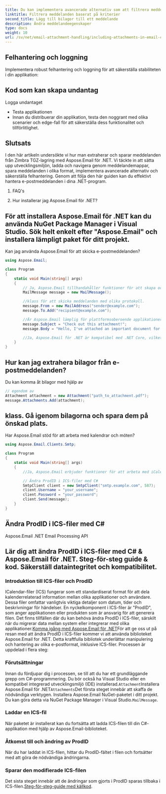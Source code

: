 ```yaml
---
title: Du kan implementera avancerade alternativ som att filtrera meddelanden, lägga till bilagor och ändra meddelandeegenskaper:
linktitle: Filtrera meddelanden baserat på kriterier
second_title: Lägg till bilagor till ett meddelande
description: Ändra meddelandeegenskaper
type: docs
weight: 10
url: /sv/net/email-attachment-handling/including-attachments-in-email-csharp-example/
---
```


## Felhantering och loggning

Implementera robust felhantering och loggning för att säkerställa stabiliteten i din applikation:

## Kod som kan skapa undantag

 Logga undantaget

- Testa applikationen
- Innan du distribuerar din applikation, testa den noggrant med olika scenarier och edge-fall för att säkerställa dess funktionalitet och tillförlitlighet.

## Slutsats

I den här artikeln undersökte vi hur man extraherar och sparar meddelanden från Zimbra TGZ-lagring med Aspose.Email för .NET. Vi täckte in att sätta upp utvecklingsmiljön, ladda och navigera genom meddelandemappar, spara meddelanden i olika format, implementera avancerade alternativ och säkerställa felhantering. Genom att följa den här guiden kan du effektivt hantera e-postmeddelanden i dina .NET-program.

1. FAQ's

2. Hur installerar jag Aspose.Email för .NET?

## För att installera Aspose.Email för .NET kan du använda NuGet Package Manager i Visual Studio. Sök helt enkelt efter "Aspose.Email" och installera lämpligt paket för ditt projekt.

Kan jag använda Aspose.Email för att skicka e-postmeddelanden?

```csharp
using Aspose.Email;

class Program
{
    static void Main(string[] args)
    {
        // Ja, Aspose.Email tillhandahåller funktioner för att skapa och skicka e-postmeddelanden också. Du kan använda
        MailMessage message = new MailMessage();

        //klass för att skicka meddelanden med olika protokoll.
        message.From = new MailAddress("sender@example.com");
        message.To.Add("recipient@example.com");

        //Är Aspose.Email lämplig för plattformsoberoende applikationer?
        message.Subject = "Check out this attachment!";
        message.Body = "Hello, I've attached an important document for you.";

        //Ja, Aspose.Email för .NET är kompatibel med .NET Core, vilket gör den lämplig för plattformsoberoende applikationer som riktar sig till Windows, Linux och macOS.
    }
}
```

## Hur kan jag extrahera bilagor från e-postmeddelanden?

 Du kan komma åt bilagor med hjälp av

```csharp
// egendom av
Attachment attachment = new Attachment("path_to_attachment.pdf");
message.Attachments.Add(attachment);
```

##  klass. Gå igenom bilagorna och spara dem på önskad plats.

Har Aspose.Email stöd för att arbeta med kalendrar och möten?

```csharp
using Aspose.Email.Clients.Smtp;

class Program
{
    static void Main(string[] args)
    {
        //Ja, Aspose.Email erbjuder funktioner för att arbeta med iCalendar-filer (ICS), så att du kan hantera möten, händelser och kalendrar.

        // Ändra ProdID i ICS-filer med C#
        SmtpClient client = new SmtpClient("smtp.example.com", 587);
        client.Username = "your_username";
        client.Password = "your_password";
        client.Send(message);
    }
}
```

##  Ändra ProdID i ICS-filer med C#

 Aspose.Email .NET Email Processing API

##  Lär dig att ändra ProdID i ICS-filer med C# & Aspose.Email för .NET. Steg-för-steg guide & kod. Säkerställ dataintegritet och kompatibilitet.

### Introduktion till ICS-filer och ProdID

ICalendar-filer (ICS) fungerar som ett standardiserat format för att dela kalenderrelaterad information mellan olika applikationer och användare. Dessa filer omfattar vanligtvis viktiga detaljer som datum, tider och beskrivningar för händelser. En nyckelkomponent i ICS-filer är "ProdID", som anger applikationen eller produkten som är ansvarig för att generera filen. Det finns tillfällen där du kan behöva ändra ProdID i ICS-filer, särskilt när du migrerar data mellan system eller integrerar med olika applikationer.[Komma igång med Aspose.Email för .NET](https://releases.aspose.com/email/net/)För att ge oss ut på resan med att ändra ProdID i ICS-filer kommer vi att använda biblioteket Aspose.Email for .NET. Detta kraftfulla bibliotek underlättar manipulering och hantering av olika e-postformat, inklusive ICS-filer. Processen är uppdelad i flera steg:

### Förutsättningar

Innan du fördjupar dig i processen, se till att du har ett grundläggande grepp om C#-programmering. Du bör också ha Visual Studio eller en kompatibel integrerad utvecklingsmiljö (IDE) installerad.`Attachment`Installera Aspose.Email för .NET`Attachments`Det första steget innebär att skaffa de nödvändiga verktygen. Installera Aspose.Email NuGet-paketet i ditt projekt. Du kan göra detta via NuGet Package Manager i Visual Studio.`MailMessage`.

### Laddar en ICS-fil

När paketet är installerat kan du fortsätta att ladda ICS-filen till din C#-applikation med hjälp av Aspose.Email-biblioteket.

### Åtkomst till och ändring av ProdID

När du har laddat in ICS-filen, hittar du ProdID-fältet i filen och fortsätter med att göra de nödvändiga ändringarna.

### Sparar den modifierade ICS-filen

Det sista steget innebär att de ändringar som gjorts i ProdID sparas tillbaka i ICS-filen.[Steg-för-steg-guide med källkod](https://reference.aspose.com/email/net/).